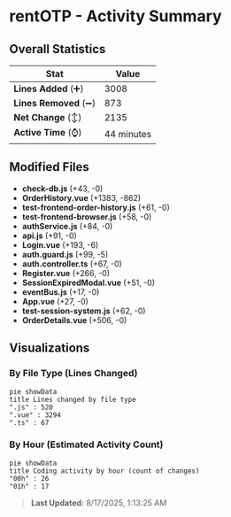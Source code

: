 # rentOTP - Activity Summary 

## Overall Statistics

| Stat                   | Value                                                             |
| ---------------------- | ----------------------------------------------------------------- |
| **Lines Added** (➕)   | 3008                                          |
| **Lines Removed** (➖) | 873                                        |
| **Net Change** (↕)    | 2135                |
| **Active Time** (⌚)   | 44 minutes |


## Modified Files
- **check-db.js** (+43, -0)
- **OrderHistory.vue** (+1383, -862)
- **test-frontend-order-history.js** (+61, -0)
- **test-frontend-browser.js** (+58, -0)
- **authService.js** (+84, -0)
- **api.js** (+91, -0)
- **Login.vue** (+193, -6)
- **auth.guard.js** (+99, -5)
- **auth.controller.ts** (+67, -0)
- **Register.vue** (+266, -0)
- **SessionExpiredModal.vue** (+51, -0)
- **eventBus.js** (+17, -0)
- **App.vue** (+27, -0)
- **test-session-system.js** (+62, -0)
- **OrderDetails.vue** (+506, -0)

## Visualizations

### By File Type (Lines Changed)

```mermaid
pie showData
title Lines changed by file type
".js" : 520
".vue" : 3294
".ts" : 67
```

### By Hour (Estimated Activity Count)

```mermaid
pie showData
title Coding activity by hour (count of changes)
"00h" : 26
"01h" : 17
```


> **Last Updated:** 8/17/2025, 1:13:25 AM